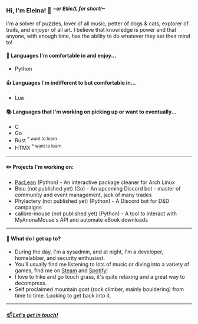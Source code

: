 ### Hi, I'm Eleina! 👋 <sup> *\~or Ellie/L for short!\~* </sup>
I'm a solver of puzzles, lover of all music, petter of dogs & cats, explorer of trails, and enjoyer of all art. I believe that knowledge is power and that anyone, with enough time, has the ability to do whatever they set their mind to!

#### 🌟 Languages I'm comfortable in and enjoy...
- Python

#### 👍 Languages I'm indifferent to but comfortable in...
- Lua

#### 📚 Languages that I'm working on picking up or want to eventually...
- C
- Go
- Rust <sup>\* want to learn</sup>
- HTMX <sup>\* want to learn</sup>

---

#### ✏️ Projects I'm working on:
- [PacLean](https://github.com/lly-h/paclean) (Python) - An interactive package cleaner for Arch Linux
- Blou (not published yet) (Go) - An upcoming Discord bot - master of community and event management, jack of many trades
- Phylactery (not published yet) (Python) - A Discord bot for D&D campaigns
- calibre-mouse (not published yet) (Python) - A tool to interact with MyAnonaMouse's API and automate eBook downloads

---

#### 🌄 What do I get up to?
- During the day, I'm a sysadmin, and at night, I'm a developer, homelabber, and security enthusiast.
- You'll usually find me listening to lots of music or diving into a variety of games, find me on [Steam](https://steamcommunity.com/id/lly-h) and [Spotify](https://open.spotify.com/user/dailymind?si=80924e3f9b974c9a)!
- I love to hike and go touch grass, it's quite relaxing and a great way to decompress.
- Self proclaimed mountain goat (rock climber, mainly bouldering) from time to time. Looking to get back into it.

---

##### [📫 Let's get in touch!](mailto:github@lly.email)

